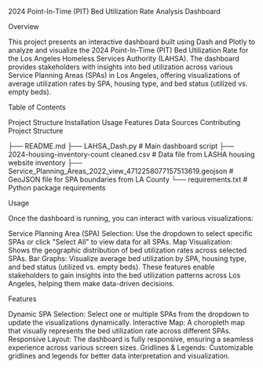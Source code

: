 2024 Point-In-Time (PIT) Bed Utilization Rate Analysis Dashboard

Overview

This project presents an interactive dashboard built using Dash and Plotly to analyze and visualize the 2024 Point-In-Time (PIT) Bed Utilization Rate for the Los Angeles Homeless Services Authority (LAHSA). The dashboard provides stakeholders with insights into bed utilization across various Service Planning Areas (SPAs) in Los Angeles, offering visualizations of average utilization rates by SPA, housing type, and bed status (utilized vs. empty beds).

Table of Contents

Project Structure
Installation
Usage
Features
Data Sources
Contributing
Project Structure

├── README.md
├── LAHSA_Dash.py # Main dashboard script
├── 2024-housing-inventory-count cleaned.csv # Data file from LASHA housing website inventory
├── Service_Planning_Areas_2022_view_4712258077157513619.geojson # GeoJSON file for SPA boundaries from LA County
└── requirements.txt # Python package requirements

Usage

Once the dashboard is running, you can interact with various visualizations:

Service Planning Area (SPA) Selection: Use the dropdown to select specific SPAs or click "Select All" to view data for all SPAs.
Map Visualization: Shows the geographic distribution of bed utilization rates across selected SPAs.
Bar Graphs: Visualize average bed utilization by SPA, housing type, and bed status (utilized vs. empty beds).
These features enable stakeholders to gain insights into the bed utilization patterns across Los Angeles, helping them make data-driven decisions.

Features

Dynamic SPA Selection: Select one or multiple SPAs from the dropdown to update the visualizations dynamically.
Interactive Map: A choropleth map that visually represents the bed utilization rate across different SPAs.
Responsive Layout: The dashboard is fully responsive, ensuring a seamless experience across various screen sizes.
Gridlines & Legends: Customizable gridlines and legends for better data interpretation and visualization.
